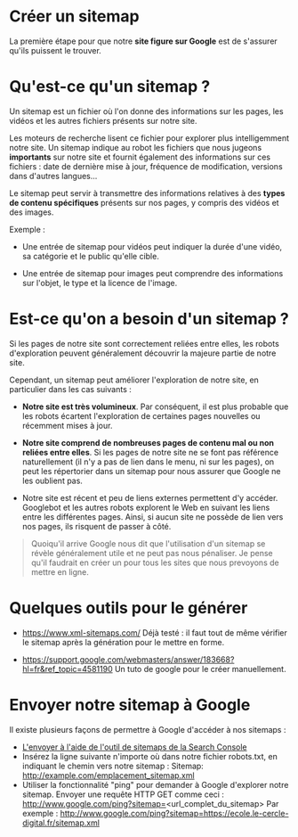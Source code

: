 # Créer un sitemap

La première étape pour que notre **site figure sur Google** est de s'assurer qu'ils puissent le trouver.

# Qu'est-ce qu'un sitemap ?

Un sitemap est un fichier où l'on donne des informations sur les pages, les vidéos et les autres fichiers présents sur notre site.

Les moteurs de recherche lisent ce fichier pour explorer plus intelligemment notre site. Un sitemap indique au robot les fichiers que nous jugeons **importants** sur notre site et fournit également des informations sur ces fichiers : date de dernière mise à jour, fréquence de modification, versions dans d'autres langues...

Le sitemap peut servir à transmettre des informations relatives à des **types de contenu spécifiques** présents sur nos pages, y compris des vidéos et des images. 

Exemple :

- Une entrée de sitemap pour vidéos peut indiquer la durée d'une vidéo, sa catégorie et le public qu'elle cible.

- Une entrée de sitemap pour images peut comprendre des informations sur l'objet, le type et la licence de l'image.

# Est-ce qu'on a besoin d'un sitemap ?

Si les pages de notre site sont correctement reliées entre elles, les robots d'exploration peuvent généralement découvrir la majeure partie de notre site.

Cependant, un sitemap peut améliorer l'exploration de notre site, en particulier dans les cas suivants :

- **Notre site est très volumineux**. Par conséquent, il est plus probable que les robots écartent l'exploration de certaines pages nouvelles ou récemment mises à jour.

- **Notre site comprend de nombreuses pages de contenu mal ou non reliées entre elles**. Si les pages de notre site ne se font pas référence naturellement (il n'y a pas de lien dans le menu, ni sur les pages), on peut les répertorier dans un sitemap pour nous assurer que Google ne les oublient pas.

- Notre site est récent et peu de liens externes permettent d'y accéder. Googlebot et les autres robots explorent le Web en suivant les liens entre les différentes pages. Ainsi, si aucun site ne possède de lien vers nos pages, ils risquent de passer à côté.

> Quoiqu'il arrive Google nous dit que l'utilisation d'un sitemap se révèle généralement utile et ne peut pas nous pénaliser. Je pense qu'il faudrait en créer un pour tous les sites que nous prevoyons de mettre en ligne.

# Quelques outils pour le générer

- https://www.xml-sitemaps.com/ Déjà testé : il faut tout de même vérifier le sitemap après la génération pour le mettre en forme.

- https://support.google.com/webmasters/answer/183668?hl=fr&ref_topic=4581190 Un tuto de google pour le créer manuellement.

# Envoyer notre sitemap à Google

Il existe plusieurs façons de permettre à Google d'accéder à nos sitemaps :

- [L'envoyer à l'aide de l'outil de sitemaps de la Search Console](https://support.google.com/webmasters/answer/7451001)
- Insérez la ligne suivante n'importe où dans notre fichier robots.txt, en indiquant le chemin vers notre sitemap :
Sitemap: http://example.com/emplacement_sitemap.xml
- Utiliser la fonctionnalité "ping" pour demander à Google d'explorer notre sitemap. Envoyer une requête HTTP GET comme ceci :
  http://www.google.com/ping?sitemap=<url_complet_du_sitemap>
Par exemple :
  http://www.google.com/ping?sitemap=https://ecole.le-cercle-digital.fr/sitemap.xml
